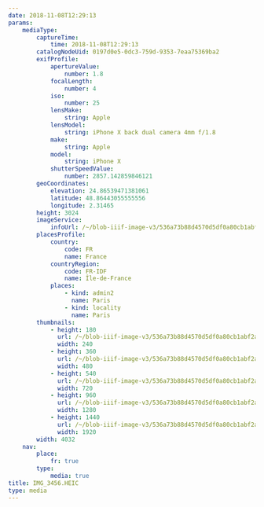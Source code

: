 ```yaml
---
date: 2018-11-08T12:29:13
params:
    mediaType:
        captureTime:
            time: 2018-11-08T12:29:13
        catalogNodeUid: 0197d0e5-0dc3-759d-9353-7eaa75369ba2
        exifProfile:
            apertureValue:
                number: 1.8
            focalLength:
                number: 4
            iso:
                number: 25
            lensMake:
                string: Apple
            lensModel:
                string: iPhone X back dual camera 4mm f/1.8
            make:
                string: Apple
            model:
                string: iPhone X
            shutterSpeedValue:
                number: 2857.142859846121
        geoCoordinates:
            elevation: 24.86539471381061
            latitude: 48.86443055555556
            longitude: 2.31465
        height: 3024
        imageService:
            infoUrl: /~/blob-iiif-image-v3/536a73b88d4570d5df0a80cb1abf2ab245f5dec5a28bb3b6af9bf316dca34c56/info.json
        placesProfile:
            country:
                code: FR
                name: France
            countryRegion:
                code: FR-IDF
                name: Île-de-France
            places:
                - kind: admin2
                  name: Paris
                - kind: locality
                  name: Paris
        thumbnails:
            - height: 180
              url: /~/blob-iiif-image-v3/536a73b88d4570d5df0a80cb1abf2ab245f5dec5a28bb3b6af9bf316dca34c56/full/240%2C180/0/default.jpg
              width: 240
            - height: 360
              url: /~/blob-iiif-image-v3/536a73b88d4570d5df0a80cb1abf2ab245f5dec5a28bb3b6af9bf316dca34c56/full/480%2C360/0/default.jpg
              width: 480
            - height: 540
              url: /~/blob-iiif-image-v3/536a73b88d4570d5df0a80cb1abf2ab245f5dec5a28bb3b6af9bf316dca34c56/full/720%2C540/0/default.jpg
              width: 720
            - height: 960
              url: /~/blob-iiif-image-v3/536a73b88d4570d5df0a80cb1abf2ab245f5dec5a28bb3b6af9bf316dca34c56/full/1280%2C960/0/default.jpg
              width: 1280
            - height: 1440
              url: /~/blob-iiif-image-v3/536a73b88d4570d5df0a80cb1abf2ab245f5dec5a28bb3b6af9bf316dca34c56/full/1920%2C1440/0/default.jpg
              width: 1920
        width: 4032
    nav:
        place:
            fr: true
        type:
            media: true
title: IMG_3456.HEIC
type: media
---
```

